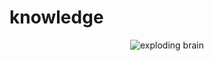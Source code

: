# knowledge

<p align="center">
  <img src="https://i.imgur.com/JimWRqR.png" alt="exploding brain" title="brain genius"/>
</p>
